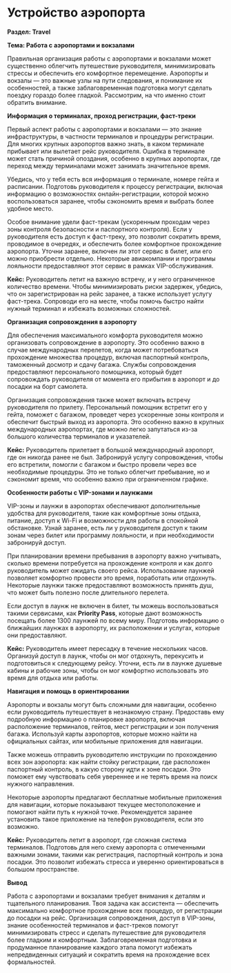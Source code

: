 # Устройство аэропорта

**Раздел: Travel**

**Тема: Работа с аэропортами и вокзалами**

Правильная организация работы с аэропортами и вокзалами может существенно облегчить путешествие руководителя, минимизировать стрессы и обеспечить его комфортное перемещение. Аэропорты и вокзалы — это важные узлы на пути следования, и понимание их особенностей, а также заблаговременная подготовка могут сделать поездку гораздо более гладкой. Рассмотрим, на что именно стоит обратить внимание.

**Информация о терминалах, проход регистрации, фаст-треки**

Первый аспект работы с аэропортами и вокзалами — это знание инфраструктуры, в частности терминалов и процедуры регистрации. Для многих крупных аэропортов важно знать, в каком терминале прибывает или вылетает рейс руководителя. Ошибка в терминале может стать причиной опоздания, особенно в крупных аэропортах, где переход между терминалами может занимать значительное время.

Убедись, что у тебя есть вся информация о терминале, номере гейта и расписании. Подготовь руководителя к процессу регистрации, включая информацию о возможностях онлайн-регистрации, которой можно воспользоваться заранее, чтобы сэкономить время и выбрать более удобное место.

Особое внимание удели фаст-трекам (ускоренным проходам через зоны контроля безопасности и паспортного контроля). Если у руководителя есть доступ к фаст-треку, это позволит сократить время, проводимое в очередях, и обеспечить более комфортное прохождение аэропорта. Уточни заранее, включен ли этот сервис в билет, или его можно приобрести отдельно. Некоторые авиакомпании и программы лояльности предоставляют этот сервис в рамках VIP-обслуживания.

**Кейс:** Руководитель летит на важную встречу, и у него ограниченное количество времени. Чтобы минимизировать риски задержек, убедись, что он зарегистрирован на рейс заранее, а также использует услугу фаст-трека. Сопроводи его на месте, чтобы помочь быстро найти нужный терминал и избежать возможных сложностей.

**Организация сопровождения в аэропорту**

Для обеспечения максимального комфорта руководителя можно организовать сопровождение в аэропорту. Это особенно важно в случае международных перелетов, когда может потребоваться прохождение множества процедур, включая паспортный контроль, таможенный досмотр и сдачу багажа. Службы сопровождения предоставляют персонального помощника, который будет сопровождать руководителя от момента его прибытия в аэропорт и до посадки на борт самолета.

Организация сопровождения также может включать встречу руководителя по прилету. Персональный помощник встретит его у гейта, поможет с багажом, проведет через ускоренные зоны контроля и обеспечит быстрый выход из аэропорта. Это особенно важно в крупных международных аэропортах, где можно легко запутаться из-за большого количества терминалов и указателей.

**Кейс:** Руководитель прилетает в большой международный аэропорт, где он никогда ранее не был. Забронируй услугу сопровождения, чтобы его встретили, помогли с багажом и быстро провели через все необходимые процедуры. Это не только облегчит пребывание, но и сэкономит время, что особенно важно при ограниченном графике.

**Особенности работы с VIP-зонами и лаунжами**

VIP-зоны и лаунжи в аэропортах обеспечивают дополнительные удобства для руководителя, такие как комфортные зоны отдыха, питание, доступ к Wi-Fi и возможности для работы в спокойной обстановке. Узнай заранее, есть ли у руководителя доступ к таким зонам через билет или программу лояльности, и при необходимости забронируй доступ.

При планировании времени пребывания в аэропорту важно учитывать, сколько времени потребуется на прохождение контроля и как долго руководитель может ожидать своего рейса. Использование лаунжей позволяет комфортно провести это время, поработать или отдохнуть. Некоторые лаунжи также предоставляют возможность принять душ, что может быть полезно после длительного перелета.

Если доступ в лаунж не включен в билет, ты можешь воспользоваться такими сервисами, как **Priority Pass**, которые дают возможность посещать более 1300 лаунжей по всему миру. Подготовь информацию о ближайших лаунжах в аэропорту, их расположении и услугах, которые они предоставляют.

**Кейс:** Руководитель имеет пересадку в течение нескольких часов. Организуй доступ в лаунж, чтобы он мог отдохнуть, перекусить и подготовиться к следующему рейсу. Уточни, есть ли в лаунже душевые кабины и рабочие зоны, чтобы он мог комфортно использовать это время для отдыха или работы.

**Навигация и помощь в ориентировании**

Аэропорты и вокзалы могут быть сложными для навигации, особенно если руководитель путешествует в незнакомую страну. Предоставь ему подробную информацию о планировке аэропорта, включая расположение терминалов, гейтов, мест регистрации и зон получения багажа. Используй карты аэропортов, которые можно найти на официальных сайтах, или мобильные приложения для навигации.

Также можешь отправить руководителю инструкции по прохождению всех зон аэропорта: как найти стойку регистрации, где расположен паспортный контроль, в какую сторону идти к зоне посадки. Это поможет ему чувствовать себя увереннее и не терять время на поиск нужного направления.

Некоторые аэропорты предлагают бесплатные мобильные приложения для навигации, которые показывают текущее местоположение и помогают найти путь к нужной точке. Рекомендуется заранее установить такое приложение на телефон руководителя, если это возможно.

**Кейс:** Руководитель летит в аэропорт, где сложная система терминалов. Подготовь для него схему аэропорта с отмеченными важными зонами, такими как регистрация, паспортный контроль и зона посадки. Это позволит избежать стресса и уверенно ориентироваться в большом пространстве.

**Вывод**

Работа с аэропортами и вокзалами требует внимания к деталям и тщательного планирования. Твоя задача как ассистента — обеспечить максимально комфортное прохождение всех процедур, от регистрации до посадки на рейс. Организация сопровождения, доступ в VIP-зоны, знание особенностей терминалов и фаст-треков помогут минимизировать стресс и сделать путешествие для руководителя более гладким и комфортным. Заблаговременная подготовка и продуманное планирование каждого этапа помогут избежать непредвиденных ситуаций и сократить время на прохождение всех формальностей.
